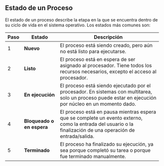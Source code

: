 ## Estado de un Proceso

El estado de un proceso describe la etapa en la que se encuentra dentro de su ciclo de vida en el sistema operativo. Los estados más comunes son:

| Paso | Estado                | Descripción                                                                                   |
|------|-----------------------|-----------------------------------------------------------------------------------------------|
| 1    | **Nuevo**             | El proceso está siendo creado, pero aún no está listo para ejecutarse.                        |
| 2    | **Listo**             | El proceso está en espera de ser asignado al procesador. Tiene todos los recursos necesarios, excepto el acceso al procesador. |
| 3    | **En ejecución**      | El proceso está siendo ejecutado por el procesador. En sistemas con multitarea, solo un proceso puede estar en ejecución por núcleo en un momento dado. |
| 4    | **Bloqueado o en espera** | El proceso está en pausa mientras espera que se complete un evento externo, como la entrada del usuario o la finalización de una operación de entrada/salida. |
| 5    | **Terminado**         | El proceso ha finalizado su ejecución, ya sea porque completó su tarea o porque fue terminado manualmente. |

